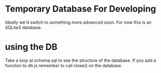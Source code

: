 # Temporary Database For Developing
Ideally we'd switch to something more advanced soon. For now this is an SQLite3 database.

# using the DB
Take a loop at schema.sql to see the structure of the database.
If you add a function to db.js remember to call close() on the database.

